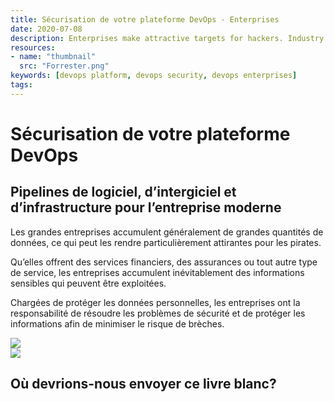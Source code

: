 ```yaml
---
title: Sécurisation de votre plateforme DevOps - Enterprises
date: 2020-07-08
description: Enterprises make attractive targets for hackers. Industry standards like SOC 2 are essential for securing your DevOps platforms.
resources:
- name: "thumbnail"
  src: "Forrester.png"
keywords: [devops platform, devops security, devops enterprises]
tags:
---
```



<div class="landing-page">
    <!-- hero -->
    <div class="hero jumbotron reading-landing jumbotron-fluid">
        <div class="container-fluid">
            <div class="row">
                <div class="col-xl-6 offset-xl-2 col-lg-10 offset-lg-1 col-md-12">
                    <h1 class="display-4">Sécurisation de votre plateforme DevOps</h1>
                </div>
            </div>
        </div>
    </div>
    <div class="main-content">
        <div class="row">
            <div class="col-xl-4 offset-xl-2 without-bottom-line">
                <div class="workshop-prerequisites">
                    <h2>Pipelines de logiciel, d’intergiciel et d’infrastructure pour l’entreprise moderne</h2>                    
                    <p>Les grandes entreprises accumulent généralement de grandes quantités de données, ce qui peut les rendre particulièrement attirantes pour les pirates.</p>
                    <p>Qu’elles offrent des services financiers, des assurances ou tout autre type de service, les entreprises accumulent inévitablement des informations sensibles qui peuvent être exploitées.</p>
                    <p>Chargées de protéger les données personnelles, les entreprises ont la responsabilité de résoudre les problèmes de sécurité et de protéger les informations afin de minimiser le risque de brèches.</p>
                </div>
            </div>
                <div class="col-xl-4 offset-xl-0 white-paper-image">
                <img src="/images/white-papers/securing-devops-enterprise.png">
            </div>
        </div>
            </div>
        </div>
    </div>
    <!-- contact us -->
    <div class="contact-us-card">
        <div class="row">
            <div class="col-xl-8 offset-xl-2 col-lg-10 offset-lg-1 col-md-12 col-sm-12 col-xs-12">
                <img src="/images/single-line-arrows.png">
            </div>
            <div
                class="col-xl-3 offset-xl-3 col-lg-3 offset-lg-1 col-md-10 offset-md-1 col-sm-10 offset-sm-1 col-xs-12">
                <h2>Où devrions-nous envoyer ce livre blanc?</h2>
            </div>
            <div
                class="col-xl-5 offset-xl-0 col-lg-6 offset-lg-1 col-md-8 offset-md-2 col-sm-10 offset-sm-1 col-xs-12 general-contact-form">
                <!--[if lte IE 8]>
<script charset="utf-8" type="text/javascript" src="//js.hsforms.net/forms/v2-legacy.js"></script>
<![endif]-->
<script charset="utf-8" type="text/javascript" src="//js.hsforms.net/forms/v2.js"></script>
<script>
  hbspt.forms.create({
	region: "na1",
	portalId: "732832",
	formId: "95b7b669-8fee-478a-82e2-4131719471ab"
});
</script>
            </div>
        </div>
    </div>
</div>